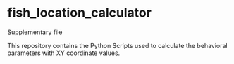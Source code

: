 # fish_location_calculator

Supplementary file

This repository contains the Python Scripts used to calculate the behavioral parameters with XY coordinate values.
